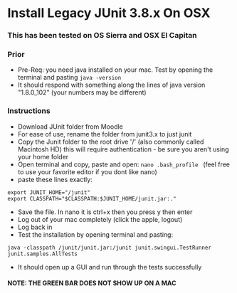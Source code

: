 # Install Legacy JUnit 3.8.x On OSX 
### This has been tested on OS Sierra and OSX El Capitan

### Prior

* Pre-Req: you need java installed on your mac. Test by opening the terminal and pasting ``` java -version ```
* It should respond with something along the lines of java version "1.8.0_102" (your numbers may be different)

### Instructions

* Download JUnit folder from Moodle
* For ease of use, rename the folder from junit3.x to just junit
* Copy the Junit folder to the root drive '/' (also commonly called Macintosh HD) this will require authentication - be sure you aren't using your home folder
* Open terminal and copy, paste and open:
``` nano .bash_profile  ``` (feel free to use your favorite editor if you dont like nano)
* paste these lines exactly:
```
export JUNIT_HOME="/junit"
export CLASSPATH="$CLASSPATH:$JUNIT_HOME/junit.jar:."
```
* Save the file. In nano it is ctrl+x then you press y then enter
* Log out of your mac completely (click the apple, logout)
* Log back in
* Test the installation by opening terminal and pasting:
```
java -classpath /junit/junit.jar:/junit junit.swingui.TestRunner junit.samples.AllTests  
```
* It should open up a GUI and run through the tests successfully

#### NOTE: THE GREEN BAR DOES NOT SHOW UP ON A MAC
